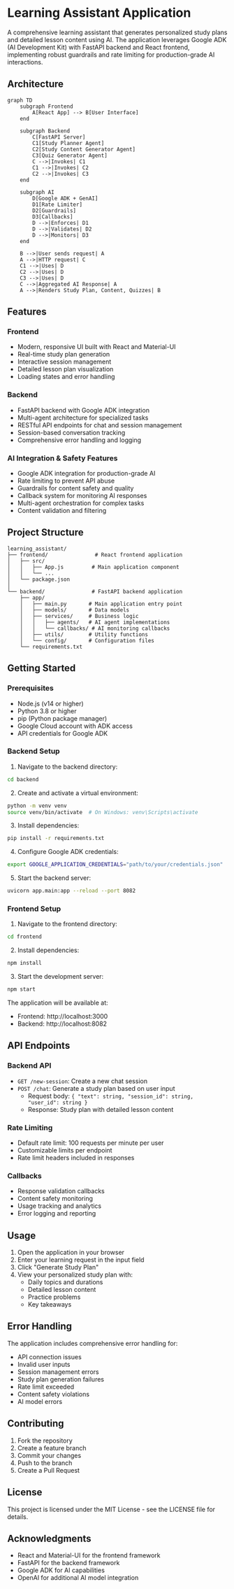 # Learning Assistant Application

A comprehensive learning assistant that generates personalized study plans and detailed lesson content using AI. The application leverages Google ADK (AI Development Kit) with FastAPI backend and React frontend, implementing robust guardrails and rate limiting for production-grade AI interactions.

## Architecture

```mermaid
graph TD
    subgraph Frontend
        A[React App] --> B[User Interface]
    end

    subgraph Backend
        C[FastAPI Server]
        C1[Study Planner Agent]
        C2[Study Content Generator Agent]
        C3[Quiz Generator Agent]
        C -->|Invokes| C1
        C1 -->|Invokes| C2
        C2 -->|Invokes| C3
    end

    subgraph AI
        D[Google ADK + GenAI]
        D1[Rate Limiter]
        D2[Guardrails]
        D3[Callbacks]
        D -->|Enforces| D1
        D -->|Validates| D2
        D -->|Monitors| D3
    end

    B -->|User sends request| A
    A -->|HTTP request| C
    C1 -->|Uses| D
    C2 -->|Uses| D
    C3 -->|Uses| D
    C -->|Aggregated AI Response| A
    A -->|Renders Study Plan, Content, Quizzes| B
```

## Features

### Frontend
- Modern, responsive UI built with React and Material-UI
- Real-time study plan generation
- Interactive session management
- Detailed lesson plan visualization
- Loading states and error handling

### Backend
- FastAPI backend with Google ADK integration
- Multi-agent architecture for specialized tasks
- RESTful API endpoints for chat and session management
- Session-based conversation tracking
- Comprehensive error handling and logging

### AI Integration & Safety Features
- Google ADK integration for production-grade AI
- Rate limiting to prevent API abuse
- Guardrails for content safety and quality
- Callback system for monitoring AI responses
- Multi-agent orchestration for complex tasks
- Content validation and filtering

## Project Structure

```
learning_assistant/
├── frontend/               # React frontend application
│   ├── src/
│   │   ├── App.js         # Main application component
│   │   └── ...
│   └── package.json
│
└── backend/               # FastAPI backend application
    ├── app/
    │   ├── main.py       # Main application entry point
    │   ├── models/       # Data models
    │   ├── services/     # Business logic
    │   │   ├── agents/   # AI agent implementations
    │   │   └── callbacks/ # AI monitoring callbacks
    │   ├── utils/        # Utility functions
    │   └── config/       # Configuration files
    └── requirements.txt
```

## Getting Started

### Prerequisites
- Node.js (v14 or higher)
- Python 3.8 or higher
- pip (Python package manager)
- Google Cloud account with ADK access
- API credentials for Google ADK

### Backend Setup

1. Navigate to the backend directory:
```bash
cd backend
```

2. Create and activate a virtual environment:
```bash
python -m venv venv
source venv/bin/activate  # On Windows: venv\Scripts\activate
```

3. Install dependencies:
```bash
pip install -r requirements.txt
```

4. Configure Google ADK credentials:
```bash
export GOOGLE_APPLICATION_CREDENTIALS="path/to/your/credentials.json"
```

5. Start the backend server:
```bash
uvicorn app.main:app --reload --port 8082
```

### Frontend Setup

1. Navigate to the frontend directory:
```bash
cd frontend
```

2. Install dependencies:
```bash
npm install
```

3. Start the development server:
```bash
npm start
```

The application will be available at:
- Frontend: http://localhost:3000
- Backend: http://localhost:8082

## API Endpoints

### Backend API

- `GET /new-session`: Create a new chat session
- `POST /chat`: Generate a study plan based on user input
  - Request body: `{ "text": string, "session_id": string, "user_id": string }`
  - Response: Study plan with detailed lesson content

### Rate Limiting
- Default rate limit: 100 requests per minute per user
- Customizable limits per endpoint
- Rate limit headers included in responses

### Callbacks
- Response validation callbacks
- Content safety monitoring
- Usage tracking and analytics
- Error logging and reporting

## Usage

1. Open the application in your browser
2. Enter your learning request in the input field
3. Click "Generate Study Plan"
4. View your personalized study plan with:
   - Daily topics and durations
   - Detailed lesson content
   - Practice problems
   - Key takeaways

## Error Handling

The application includes comprehensive error handling for:
- API connection issues
- Invalid user inputs
- Session management errors
- Study plan generation failures
- Rate limit exceeded
- Content safety violations
- AI model errors

## Contributing

1. Fork the repository
2. Create a feature branch
3. Commit your changes
4. Push to the branch
5. Create a Pull Request

## License

This project is licensed under the MIT License - see the LICENSE file for details.

## Acknowledgments

- React and Material-UI for the frontend framework
- FastAPI for the backend framework
- Google ADK for AI capabilities
- OpenAI for additional AI model integration 